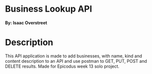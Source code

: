 # Business Lookup API
#### By: Isaac Overstreet

# Description 
This API application is made to add businesses, with name, kind and content description to an API and use postman to GET, PUT, POST and DELETE results. Made for Epicodus week 13 solo project. 


